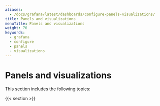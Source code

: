 ```yaml
---
aliases:
  - /docs/grafana/latest/dashboards/configure-panels-visualizations/
title: Panels and visualizations
menuTitle: Panels and visualizations
weight: 70
keywords:
  - grafana
  - configure
  - panels
  - visualizations
---
```


# Panels and visualizations

This section includes the following topics:

{{< section >}}

